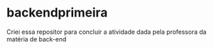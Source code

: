 # backendprimeira
Criei essa repositor para concluir a atividade dada pela professora da matéria de back-end
